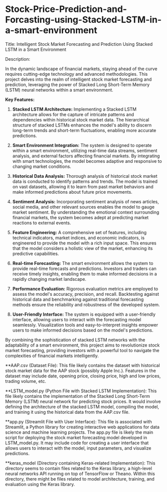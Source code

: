 # Stock-Price-Prediction-and-Forcasting-using-Stacked-LSTM-in-a-smart-environment

Title: Intelligent Stock Market Forecasting and Prediction Using Stacked LSTM in a Smart Environment

Description:

In the dynamic landscape of financial markets, staying ahead of the curve requires cutting-edge technology and advanced methodologies. This project delves into the realm of intelligent stock market forecasting and prediction, leveraging the power of Stacked Long Short-Term Memory (LSTM) neural networks within a smart environment.

**Key Features:**

1. **Stacked LSTM Architecture:**
   Implementing a Stacked LSTM architecture allows for the capture of intricate patterns and dependencies within historical stock market data. The hierarchical structure of stacked LSTMs enhances the model's ability to discern long-term trends and short-term fluctuations, enabling more accurate predictions.

2. **Smart Environment Integration:**
   The system is designed to operate within a smart environment, utilizing real-time data streams, sentiment analysis, and external factors affecting financial markets. By integrating with smart technologies, the model becomes adaptive and responsive to changing market conditions.

3. **Historical Data Analysis:**
   Thorough analysis of historical stock market data is conducted to identify patterns and trends. The model is trained on vast datasets, allowing it to learn from past market behaviors and make informed predictions about future price movements.

4. **Sentiment Analysis:**
   Incorporating sentiment analysis of news articles, social media, and other relevant sources enables the model to gauge market sentiment. By understanding the emotional context surrounding financial markets, the system becomes adept at predicting market reactions to external events.

5. **Feature Engineering:**
   A comprehensive set of features, including technical indicators, market indices, and economic indicators, is engineered to provide the model with a rich input space. This ensures that the model considers a holistic view of the market, enhancing its predictive capabilities.

6. **Real-time Forecasting:**
   The smart environment allows the system to provide real-time forecasts and predictions. Investors and traders can receive timely insights, enabling them to make informed decisions in a rapidly changing market landscape.

7. **Performance Evaluation:**
   Rigorous evaluation metrics are employed to assess the model's accuracy, precision, and recall. Backtesting against historical data and benchmarking against traditional forecasting methods ensure the reliability and robustness of the developed system.

8. **User-Friendly Interface:**
   The system is equipped with a user-friendly interface, allowing users to interact with the forecasting model seamlessly. Visualization tools and easy-to-interpret insights empower users to make informed decisions based on the model's predictions.

By combining the sophistication of stacked LSTM networks with the adaptability of a smart environment, this project aims to revolutionize stock market forecasting, providing investors with a powerful tool to navigate the complexities of financial markets intelligently.



**AAP.csv (Dataset File):
This file likely contains the dataset with historical stock market data for the AAP stock (possibly Apple Inc.).
Features in the dataset may include date, opening price, closing price, high and low prices, trading volume, etc.

**LSTM_model.py (Python File with Stacked LSTM Implementation):
This file likely contains the implementation of the Stacked Long Short-Term Memory (LSTM) neural network for predicting stock prices.
It would involve defining the architecture of the stacked LSTM model, compiling the model, and training it using the historical data from the AAP.csv file.

**app.py (Streamlit File with User Interface):
This file is associated with Streamlit, a Python library for creating interactive web applications for data science and machine learning projects.
The app.py file is likely the main script for deploying the stock market forecasting model developed in LSTM_model.py.
It may include code for creating a user interface that allows users to interact with the model, input parameters, and visualize predictions.

**keras_model (Directory containing Keras-related Implementation):
This directory seems to contain files related to the Keras library, a high-level neural networks API running on top of TensorFlow or Theano.
Within this directory, there might be files related to model architecture, training, and evaluation using the Keras library.
